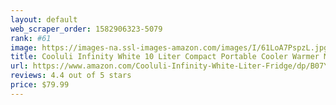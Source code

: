 ```yaml
---
layout: default 
﻿web_scraper_order: 1582906323-5079
rank: #61
image: https://images-na.ssl-images-amazon.com/images/I/61LoA7PspzL.jpg
title: Cooluli Infinity White 10 Liter Compact Portable Cooler Warmer Mini Fridge for Bedroom, Office,…
url: https://www.amazon.com/Cooluli-Infinity-White-Liter-Fridge/dp/B07Y8TXQHD/ref=zg_mw_appliances_61?_encoding=UTF8&psc=1&refRID=S62GX33RNB85DCMRPD2E
reviews: 4.4 out of 5 stars
price: $79.99 
---
```

